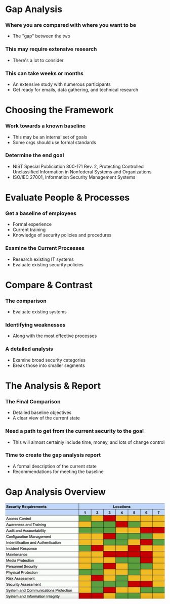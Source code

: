 # Gap Analysis
### Where you are compared with where you want to be
- The "gap" between the two
### This may require extensive research
- There's a lot to consider
### This can take weeks or months
- An extensive study with numerous participants
- Get ready for emails, data gathering, and technical research
# Choosing the Framework
### Work towards a known baseline
- This may be an internal set of goals
- Some orgs should use formal standards
### Determine the end goal
- NIST Special Publiciation 800-171 Rev. 2, Protecting Controlled Unclassified Information in Nonfederal Systems and Organizations
- ISO/IEC 27001, Information Security Management Systems
# Evaluate People & Processes
### Get a baseline of employees
- Formal experience
- Current training
- Knowledge of security policies and procedures
### Examine the Current Processes
- Research existing IT systems
- Evaluate existing security policies
# Compare & Contrast
### The comparison
- Evaluate existing systems
### Identifying weaknesses
- Along with the most effective processes
### A detailed analysis
- Examine broad security categories
- Break those into smaller segments
# The Analysis & Report
### The Final Comparison
- Detailed baseline objectives
- A clear view of the current state
### Need a path to get from the current security to the goal
- This will almost certainly include time, money, and lots of change control
### Time to create the gap analysis report
- A formal description of the current state
- Recommendations for meeting the baseline
# Gap Analysis Overview
![](attachments/d42dee785dd5906c2a9bfb6445a9bae6.png)